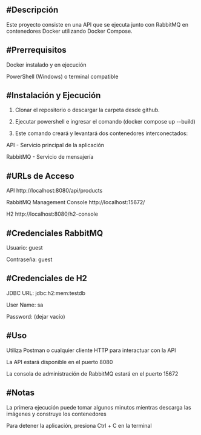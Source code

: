 #Descripción
-------------------------------------------------------------------------------------------------------------------------
Este proyecto consiste en una API que se ejecuta junto con RabbitMQ en contenedores Docker utilizando Docker Compose.

#Prerrequisitos
-------------------------------------------------------------------------------------------------------------------------
Docker instalado y en ejecución

PowerShell (Windows) o terminal compatible

#Instalación y Ejecución
-------------------------------------------------------------------------------------------------------------------------
1. Clonar el repositorio o descargar la carpeta desde github.
   
2. Ejecutar powershell e ingresar el comando (docker compose up --build)
   
3. Este comando creará y levantará dos contenedores interconectados:

API - Servicio principal de la aplicación

RabbitMQ - Servicio de mensajería

#URLs de Acceso
-------------------------------------------------------------------------------------------------------------------------------
API
http://localhost:8080/api/products

RabbitMQ Management Console
http://localhost:15672/

H2
http://localhost:8080/h2-console

#Credenciales RabbitMQ
--------------------------------------------------------------------------------------------------------------------------------
Usuario: guest

Contraseña: guest

#Credenciales de H2
--------------------------------------------------------------------------------------------------------------------------------------
JDBC URL: jdbc:h2:mem:testdb

User Name: sa

Password: (dejar vacío)

#Uso
------------------------------------------------------------------------------------------------------------------------------------
Utiliza Postman o cualquier cliente HTTP para interactuar con la API

La API estará disponible en el puerto 8080

La consola de administración de RabbitMQ estará en el puerto 15672

#Notas
-----------------------------------------------------------------------------------------------------------------------------------
La primera ejecución puede tomar algunos minutos mientras descarga las imágenes y construye los contenedores

Para detener la aplicación, presiona Ctrl + C en la terminal
